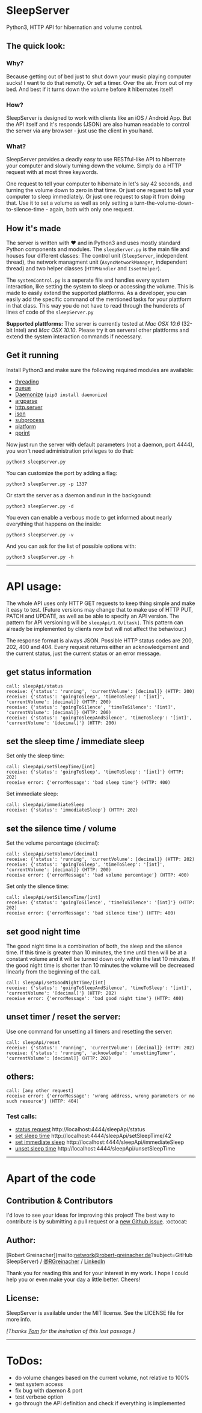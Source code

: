 # SleepServer

Python3, HTTP API for hibernation and volume control.

## The quick look:

### Why?

Because getting out of bed just to shut down your music playing computer sucks! I want to do that remotly. Or set a timer. Over the air. From out of my bed. And best if it turns down the volume before it hibernates itself!

### How?

SleepServer is designed to work with clients like an iOS / Android App. But the API itself and it's responds (JSON) are also human readable to control the server via any browser - just use the client in you hand.

### What?

SleepServer provides a deadly easy to use RESTful-like API to hibernate your computer and slowly turning down the volume. Simply do a HTTP request with at most three keywords.

One request to tell your computer to hibernate in let's say 42 seconds, and turning the volume down to zero in that time. Or just one request to tell your computer to sleep immediately. Or just one request to stop it from doing that. Use it to set a volume as well as only setting a turn-the-volume-down-to-silence-time - again, both with only one request.

## How it's made

The server is written with ❤ and in Python3 and uses mostly standard Python components and modules. The `sleepServer.py` is the main file and houses four different classes: The control unit (`SleepServer`, independent thread), the network managment unit (`AsyncNetworkManager`, independent thread) and two helper classes (`HTTPHandler` and `IssetHelper`).

The `systemControl.py` is a seperate file and handles every system interaction, like setting the system to sleep or accessing the volume. This is made to easily extend the supported plattforms. As a developer, you can easily add the specific command of the mentioned tasks for your plattform in that class. This way you do not have to read through the hunderets of lines of code of the `sleepServer.py`

**Supported plattforms:** The server is currently tested at *Mac OSX 10.6* (32-bit Intel) and *Mac OSX 10.10*. Please try it on serveral other plattforms and extend the system interaction commands if necessary.

## Get it running
Install Python3 and make sure the following required modules are available:

- [threading](https://docs.python.org/3/library/threading.html)
- [queue](https://docs.python.org/3/library/queue.html)
- [Daemonize](https://github.com/thesharp/daemonize) (`pip3 install daemonize`)
- [argparse](https://docs.python.org/3/library/argparse.html)
- [http.server](https://docs.python.org/3/library/http.server.html)
- [json](https://docs.python.org/3/library/json.html)
- [subprocess](https://docs.python.org/3/library/subprocess.html)
- [platform](https://docs.python.org/3/library/platform.html)
- [pprint](https://docs.python.org/3/library/pprint.html)

Now just run the server with default parameters (not a daemon, port 4444), you won't need administration privileges to do that:

	python3 sleepServer.py
	
You can customize the port by adding a flag:

	python3 sleepServer.py -p 1337
	
Or start the server as a daemon and run in the backgound:

	python3 sleepServer.py -d

You even can enable a verbous mode to get informed about nearly everything that happens on the inside:

	python3 sleepServer.py -v

And you can ask for the list of possible options with:

	python3 sleepServer.py -h

***

# API usage:
The whole API uses only HTTP GET requests to keep thing simple and make it easy to test.
(Future versions may change that to make use of HTTP PUT, PATCH and UPDATE, as well as be able to specify an API version.
The pattern for API versioning will be `sleepApi/1.0/[task]`. This pattern can already be implemented by clients now but will not affect the behaviour.)

The response format is always JSON. Possible HTTP status codes are 200, 202, 400 and 404.
Every request returns either an acknowledgement and the current status, just the current status or an error message.

## get status information
    call: sleepApi/status
    receive: {'status': 'running', 'currentVolume': [decimal]} (HTTP: 200)
    receive: {'status': 'goingToSleep', 'timeToSleep': '[int]', 'currentVolume': [decimal]} (HTTP: 200)
    receive: {'status': 'goingToSilence', 'timeToSilence': '[int]', 'currentVolume': [decimal]} (HTTP: 200)
    receive: {'status': 'goingToSleepAndSilence', 'timeToSleep': '[int]', 'currentVolume': '[decimal]'} (HTTP: 200)

## set the sleep time / immediate sleep

Set only the sleep time:

    call: sleepApi/setSleepTime/[int]
    receive: {'status': 'goingToSleep', 'timeToSleep': '[int]'} (HTTP: 202)
    receive error: {'errorMessage': 'bad sleep time'} (HTTP: 400)

Set immediate sleep:

    call: sleepApi/immediateSleep
    receive: {'status': 'immediateSleep'} (HTTP: 202)
    

## set the silence time / volume

Set the volume percentage (decimal):

    call: sleepApi/setVolume/[decimal]
    receive: {'status': 'running', 'currentVolume': [decimal]} (HTTP: 202)
    receive: {'status': 'goingToSleep', 'timeToSleep': '[int]', 'currentVolume': [decimal]} (HTTP: 200)
    receive error: {'errorMessage': 'bad volume percentage'} (HTTP: 400)

Set only the silence time:

    call: sleepApi/setSilenceTime/[int]
    receive: {'status': 'goingToSilence', 'timeToSilence': '[int]'} (HTTP: 202)
    receive error: {'errorMessage': 'bad silence time'} (HTTP: 400)

## set good night time

The good night time is a combination of both, the sleep and the silence time. If this time is greater than 10 minutes, the time until then will be at a constant volume and it will be turned down only within the last 10 minutes. If the good night time is shorter than 10 minutes the volume will be decreased linearly from the beginning of the call.

	call: sleepApi/setGoodNightTime/[int]
	receive: {'status': 'goingToSleepAndSilence', 'timeToSleep': '[int]', 'currentVolume': '[decimal]'} (HTTP: 202)
	receive error: {'errorMessage': 'bad good night time'} (HTTP: 400)


## unset timer / reset the server:

Use one command for unsetting all timers and resetting the server:

    call: sleepApi/reset
    receive: {'status': 'running', 'currentVolume': [decimal]} (HTTP: 202)
    receive: {'status': 'running', 'acknowledge': 'unsettingTimer', 'currentVolume': [decimal]} (HTTP: 202)

## others:
    call: [any other request]
    receive error: {'errorMessage': 'wrong address, wrong parameters or no such resource'} (HTTP: 404)

### Test calls:
- [status request](http://localhost:4444/sleepApi/status) http://localhost:4444/sleepApi/status
- [set sleep time](http://localhost:4444/sleepApi/setSleepTime/42) http://localhost:4444/sleepApi/setSleepTime/42
- [set immediate sleep](http://localhost:4444/sleepApi/immediateSleep) http://localhost:4444/sleepApi/immediateSleep
- [unset sleep time](http://localhost:4444/sleepApi/unsetSleepTime) http://localhost:4444/sleepApi/unsetSleepTime

***

# Apart of the code

## Contribution & Contributors

I'd love to see your ideas for improving this project!
The best way to contribute is by submitting a pull request or a [new Github issue](https://github.com/RGreinacher/SleepServer/issues/new). :octocat:

## Author:

[Robert Greinacher](mailto:network@robert-greinacher.de?subject=GitHub SleepServer) / [@RGreinacher](https://twitter.com/RGreinacher) / [LinkedIn](https://www.linkedin.com/profile/view?id=377637892)

Thank you for reading this and for your interest in my work. I hope I could help you or even make your day a little better. Cheers!

## License:

SleepServer is available under the MIT license. See the LICENSE file for more info.

*[Thanks [Tom](https://github.com/TomKnig) for the insiration of this last passage.]*

***

# ToDos:
- do volume changes based on the current volume, not relative to 100%
- test system access
- fix bug with daemon & port
- test verbose option
- go through the API definition and check if everything is implemented